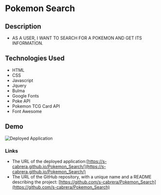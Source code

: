 # Pokemon Search

## Description
* AS A USER, I WANT TO SEARCH FOR A POKEMON AND GET ITS INFORMATION.

## Technologies Used
* HTML
* CSS
* Javascript
* Jquery
* Bulma
* Google Fonts
* Poke API
* Pokemon TCG Card API
* Font Awesome

## Demo
![Deployed Application](./assets/demo.gif)

### Links

* The URL of the deployed application:[https://s-cabrera.github.io/Pokemon_Search/](https://s-cabrera.github.io/Pokemon_Search/)
* The URL of the GitHub repository, with a unique name and a README describing the project: [https://github.com/s-cabrera/Pokemon_Search](https://github.com/s-cabrera/Pokemon_Search)